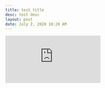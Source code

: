 ```yaml
---
title: test title
desc: test desc
layout: post
date: July 2, 2020 10:20 AM
---
```

<div class="video-container">     <iframe src="https://www.youtube.com/embed/https://www.youtube.com/watch?v=ggUGPq4cjSM" frameborder="0" allow="accelerometer; autoplay; encrypted-media; gyroscope; picture-in-picture" allowfullscreen></iframe> </div>